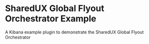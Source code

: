 # SharedUX Global Flyout Orchestrator Example

A Kibana example plugin to demonstrate the SharedUX Global Flyout Orchestrator